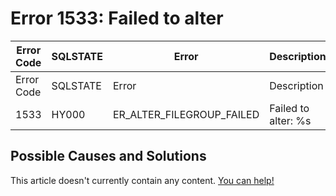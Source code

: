 
# Error 1533: Failed to alter


| Error Code | SQLSTATE | Error | Description |
| --- | --- | --- | --- |
| Error Code | SQLSTATE | Error | Description |
| 1533 | HY000 | ER_ALTER_FILEGROUP_FAILED | Failed to alter: %s |




## Possible Causes and Solutions


This article doesn't currently contain any content. [You can help!](/en/writing-and-editing-knowledge-base-articles/)

